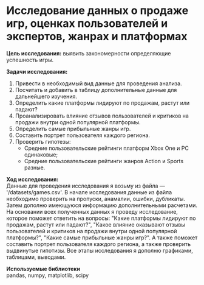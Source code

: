 # Исследование данных о продаже игр, оценках пользователей и экспертов, жанрах и платформах  

**Цель исследования:**
выявить закономерности определяющие успешность игры.

**Задачи исследования:**  
1. Привести в необходимый вид данные для проведения анализа.  
2. Посчитать и добавить в таблицу дополнительные данные для дальнейшего изучения.  
3. Определить какие платформы лидируют по продажам, растут или падают?  
4. Проанализировать влияние отзывов пользователей и критиков на продажи внутри одной популярной платформы.  
5. Определить самые прибыльные жанры игр.
6. Составить портрет пользователя каждого региона.  
7. Проверить гипотезы:  
   * Средние пользовательские рейтинги платформ Xbox One и PC одинаковые;  
   * Средние пользовательские рейтинги жанров Action и Sports разные.

**Ход исследования:**  
Данные для проведения исследования я возьму из файла — '/datasets/games.csv'. В начале исследования данные из файла необходимо проверить на пропуски, анамалии, ошибки, дубликаты. Затем дополню имеющуюся информацию дополнительными расчетами. На основании всех полученных данных я проведу исследование, которое поможет ответить на вопросы: "Какие платформы лидируют по продажам, растут или падают?", "Какое влияние оказывают отзывы пользователей и критиков на продажи внутри одной популярной платформы?", "Какие самые прибыльные жанры игр?". А также поможет составить портрет пользователя каждого региона, а также проверить выдвинутые гипотизы.
Все этапы исследования я дополню графиками, таблицами, выводами.

**Используемые библиотеки**  
pandas, numpy, matplotlib, scipy
